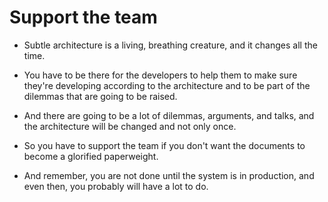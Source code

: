 # Support the team

- Subtle architecture is a living, breathing creature, and it changes all the time.

- You have to be there for the developers to help them to make sure they're developing according to the architecture and to be part of the dilemmas that are going to be raised.

- And there are going to be a lot of dilemmas, arguments, and talks, and the architecture will be changed and not only once.

- So you have to support the team if you don't want the documents to become a glorified paperweight.

- And remember, you are not done until the system is in production, and even then, you probably will have a lot to do.
